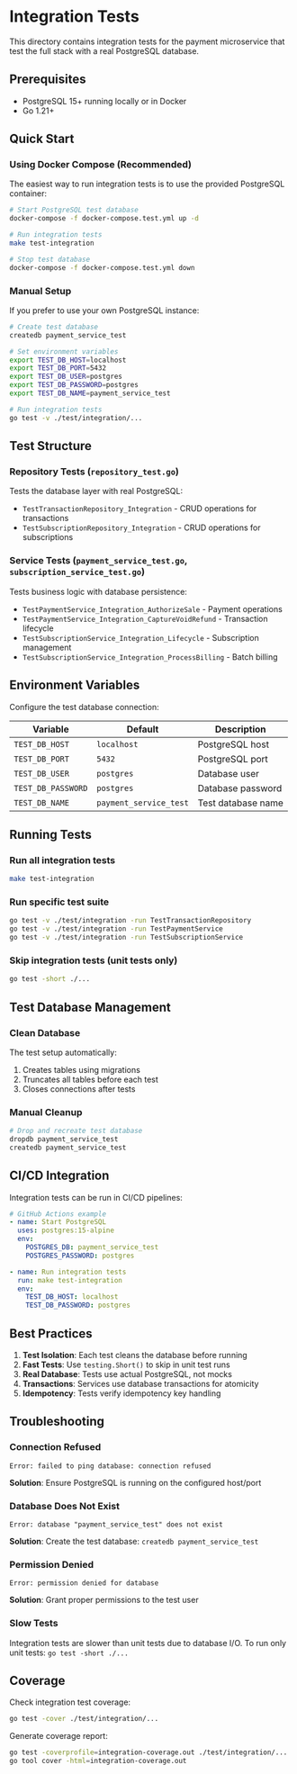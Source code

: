 # Integration Tests

This directory contains integration tests for the payment microservice that test the full stack with a real PostgreSQL database.

## Prerequisites

- PostgreSQL 15+ running locally or in Docker
- Go 1.21+

## Quick Start

### Using Docker Compose (Recommended)

The easiest way to run integration tests is to use the provided PostgreSQL container:

```bash
# Start PostgreSQL test database
docker-compose -f docker-compose.test.yml up -d

# Run integration tests
make test-integration

# Stop test database
docker-compose -f docker-compose.test.yml down
```

### Manual Setup

If you prefer to use your own PostgreSQL instance:

```bash
# Create test database
createdb payment_service_test

# Set environment variables
export TEST_DB_HOST=localhost
export TEST_DB_PORT=5432
export TEST_DB_USER=postgres
export TEST_DB_PASSWORD=postgres
export TEST_DB_NAME=payment_service_test

# Run integration tests
go test -v ./test/integration/...
```

## Test Structure

### Repository Tests (`repository_test.go`)
Tests the database layer with real PostgreSQL:
- `TestTransactionRepository_Integration` - CRUD operations for transactions
- `TestSubscriptionRepository_Integration` - CRUD operations for subscriptions

### Service Tests (`payment_service_test.go`, `subscription_service_test.go`)
Tests business logic with database persistence:
- `TestPaymentService_Integration_AuthorizeSale` - Payment operations
- `TestPaymentService_Integration_CaptureVoidRefund` - Transaction lifecycle
- `TestSubscriptionService_Integration_Lifecycle` - Subscription management
- `TestSubscriptionService_Integration_ProcessBilling` - Batch billing

## Environment Variables

Configure the test database connection:

| Variable | Default | Description |
|----------|---------|-------------|
| `TEST_DB_HOST` | `localhost` | PostgreSQL host |
| `TEST_DB_PORT` | `5432` | PostgreSQL port |
| `TEST_DB_USER` | `postgres` | Database user |
| `TEST_DB_PASSWORD` | `postgres` | Database password |
| `TEST_DB_NAME` | `payment_service_test` | Test database name |

## Running Tests

### Run all integration tests
```bash
make test-integration
```

### Run specific test suite
```bash
go test -v ./test/integration -run TestTransactionRepository
go test -v ./test/integration -run TestPaymentService
go test -v ./test/integration -run TestSubscriptionService
```

### Skip integration tests (unit tests only)
```bash
go test -short ./...
```

## Test Database Management

### Clean Database
The test setup automatically:
1. Creates tables using migrations
2. Truncates all tables before each test
3. Closes connections after tests

### Manual Cleanup
```bash
# Drop and recreate test database
dropdb payment_service_test
createdb payment_service_test
```

## CI/CD Integration

Integration tests can be run in CI/CD pipelines:

```yaml
# GitHub Actions example
- name: Start PostgreSQL
  uses: postgres:15-alpine
  env:
    POSTGRES_DB: payment_service_test
    POSTGRES_PASSWORD: postgres

- name: Run integration tests
  run: make test-integration
  env:
    TEST_DB_HOST: localhost
    TEST_DB_PASSWORD: postgres
```

## Best Practices

1. **Test Isolation**: Each test cleans the database before running
2. **Fast Tests**: Use `testing.Short()` to skip in unit test runs
3. **Real Database**: Tests use actual PostgreSQL, not mocks
4. **Transactions**: Services use database transactions for atomicity
5. **Idempotency**: Tests verify idempotency key handling

## Troubleshooting

### Connection Refused
```
Error: failed to ping database: connection refused
```
**Solution**: Ensure PostgreSQL is running on the configured host/port

### Database Does Not Exist
```
Error: database "payment_service_test" does not exist
```
**Solution**: Create the test database: `createdb payment_service_test`

### Permission Denied
```
Error: permission denied for database
```
**Solution**: Grant proper permissions to the test user

### Slow Tests
Integration tests are slower than unit tests due to database I/O.
To run only unit tests: `go test -short ./...`

## Coverage

Check integration test coverage:
```bash
go test -cover ./test/integration/...
```

Generate coverage report:
```bash
go test -coverprofile=integration-coverage.out ./test/integration/...
go tool cover -html=integration-coverage.out
```
